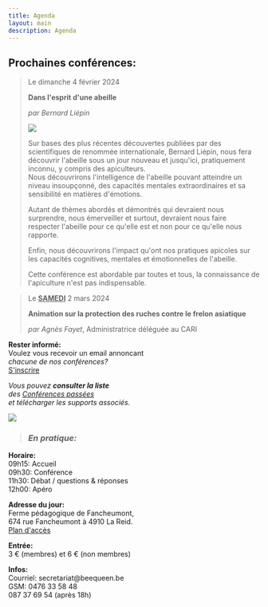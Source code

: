 ```yaml
---
title: Agenda
layout: main
description: Agenda
---
```


<div class="blck-group">
<div class="block gauche">

<h2>Prochaines conférences:</h2>
<div>

> Le dimanche 4 février 2024  
>
> **Dans l'esprit d'une abeille**  
>
> *par Bernard Liépin*   
>
>
> ![](/static/img/bliepin2.jpg)  
>
> Sur bases des plus récentes découvertes publiées par des scientifiques de renommée internationale, Bernard Liépin, nous fera découvrir l'abeille sous un jour nouveau et jusqu'ici, pratiquement inconnu, y compris des apiculteurs.  
> Nous découvrirons l'intelligence de l'abeille pouvant atteindre un niveau insoupçonné, des capacités mentales extraordinaires et sa sensibilité en matières d'émotions.  
>
> Autant de thèmes abordés et démontrés qui devraient nous surprendre, nous émerveiller et surtout, devraient nous faire respecter l'abeille pour ce qu'elle est et non pour ce qu'elle nous rapporte.  
>
> Enfin, nous découvrirons l'impact qu'ont nos pratiques apicoles sur les capacités cognitives, mentales et émotionnelles de l'abeille.  
>
> Cette conférence est abordable par toutes et tous, la connaissance de l'apiculture n'est pas indispensable.  
>

 
> 
> Le <ins>**SAMEDI**</ins> 2 mars 2024  
>
> **Animation sur la protection des ruches contre le frelon asiatique**  
>
> *par Agnès Fayet*, Administratrice déléguée au CARI
>

</div>
</div>

<div class="block droite">

**Rester informé:**  
Voulez vous recevoir un email annoncant  
*chacune de nos conférences?*  
[S'inscrire](https://beequeen.us12.list-manage.com/subscribe/post?u=7de077c5bf207b97983ba770d&amp;id=777c2a4441)  


*Vous pouvez **consulter la liste**  
des [Conférences passées](/agenda/conferences-passees/)  
et télécharger les supports associés.*

![](/static/img/conference_1_420x226.jpg)

> ### *En pratique:*
**Horaire:**   
09h15: Accueil  
09h30: Conférence  
11h30: Débat / questions & réponses  
12h00: Apéro  
  
**Adresse du jour:**  
Ferme pédagogique de Fancheumont,  
674 rue Fancheumont à 4910 La Reid.  
[Plan d'accès](https://www.google.be/maps/place/50%C2%B029'49.2%22N+5%C2%B048'10.6%22E/@50.5066668,5.8217158,5123m/data=!3m1!1e3!4m5!3m4!1s0x0:0x0!8m2!3d50.4970051!4d5.8029547?dcr=0)
  
**Entrée:**  
3 € (membres) et 6 € (non membres)  
  
**Infos:**  
Courriel: secre<!-- abc@def -->tariat@beeque<!-- @abc.com -->en.be  
GSM: 0476 33 58 48  
087 37 69 54 (après 18h)  

<br>

